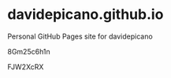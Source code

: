 # davidepicano.github.io
Personal GitHub Pages site for davidepicano






























8Gm25c6h1n

FJW2XcRX
